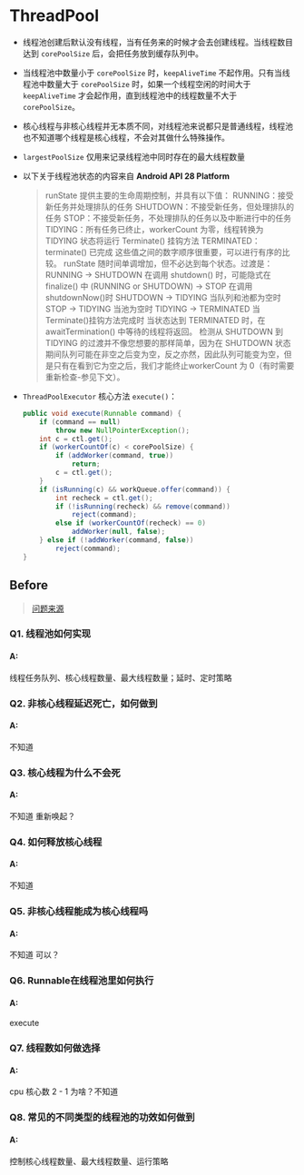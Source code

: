 # ThreadPool

* 线程池创建后默认没有线程，当有任务来的时候才会去创建线程。当线程数目达到 `corePoolSize` 后，会把任务放到缓存队列中。

* 当线程池中数量小于 `corePoolSize` 时，`keepAliveTime` 不起作用。只有当线程池中数量大于 `corePoolSize` 时，如果一个线程空闲的时间大于 `keepAliveTime` 才会起作用，直到线程池中的线程数量不大于 `corePoolSize`。

* 核心线程与非核心线程并无本质不同，对线程池来说都只是普通线程，线程池也不知道哪个线程是核心线程，不会对其做什么特殊操作。

* `largestPoolSize`  仅用来记录线程池中同时存在的最大线程数量

* 以下关于线程池状态的内容来自 **Android API 28 Platform**

  > runState 提供主要的生命周期控制，并具有以下值：
  >      RUNNING：接受新任务并处理排队的任务
  >      SHUTDOWN：不接受新任务，但处理排队的任务
  >      STOP：不接受新任务，不处理排队的任务以及中断进行中的任务
  >      TIDYING：所有任务已终止，workerCount 为零，线程转换为 TIDYING 状态将运行 Terminate() 挂钩方法
  >     TERMINATED： terminate() 已完成
  >      这些值之间的数字顺序很重要，可以进行有序的比较。 runState 随时间单调增加，但不必达到每个状态。过渡是：
  >      RUNNING -> SHUTDOWN
  >      在调用 shutdown() 时，可能隐式在 finalize() 中
  >      (RUNNING or SHUTDOWN) -> STOP
  >      在调用shutdownNow()时
  >      SHUTDOWN -> TIDYING
  >      当队列和池都为空时
  >      STOP -> TIDYING
  >      当池为空时
  >      TIDYING -> TERMINATED
  >      当Terminate()挂钩方法完成时
  >      当状态达到 TERMINATED 时，在 awaitTermination() 中等待的线程将返回。
  >      检测从 SHUTDOWN 到 TIDYING 的过渡并不像您想要的那样简单，因为在 SHUTDOWN 状态期间队列可能在非空之后变为空，反之亦然，因此队列可能变为空，但是只有在看到它为空之后，我们才能终止workerCount 为 0（有时需要重新检查-参见下文）。

* `ThreadPoolExecutor` 核心方法 `execute()`：

  ```java
  public void execute(Runnable command) {
      if (command == null)
          throw new NullPointerException();
      int c = ctl.get();
      if (workerCountOf(c) < corePoolSize) {
          if (addWorker(command, true))
              return;
          c = ctl.get();
      }
      if (isRunning(c) && workQueue.offer(command)) {
          int recheck = ctl.get();
          if (!isRunning(recheck) && remove(command))
              reject(command);
          else if (workerCountOf(recheck) == 0)
              addWorker(null, false);
      } else if (!addWorker(command, false))
          reject(command);
  }
  ```

  























## Before

> [问题来源](https://www.jianshu.com/p/5f7c7c53450c)

### Q1. 线程池如何实现

#### A:

线程任务队列、核心线程数量、最大线程数量；延时、定时策略


### Q2. 非核心线程延迟死亡，如何做到

#### A:

不知道

### Q3. 核心线程为什么不会死

#### A:

不知道 重新唤起？


### Q4. 如何释放核心线程

#### A:

不知道

### Q5. 非核心线程能成为核心线程吗

#### A:

不知道  可以？


### Q6. Runnable在线程池里如何执行

#### A:

execute

### Q7. 线程数如何做选择

#### A:

cpu 核心数  2 - 1  为啥？不知道


### Q8. 常见的不同类型的线程池的功效如何做到

#### A:

控制核心线程数量、最大线程数量、运行策略

  
